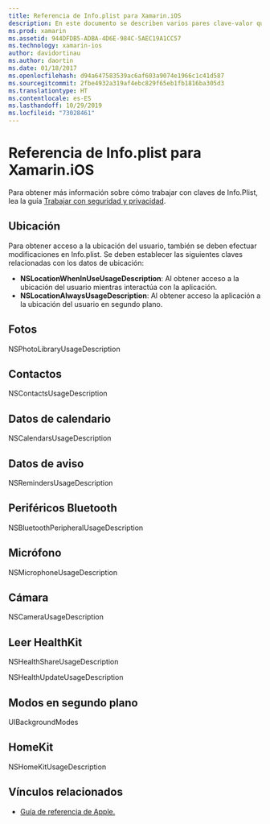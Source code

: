 ```yaml
---
title: Referencia de Info.plist para Xamarin.iOS
description: En este documento se describen varios pares clave-valor que se pueden establecer en el archivo Info.plist de una aplicación Xamarin.iOS. Estas claves son necesarias si la aplicación lleva a cabo tareas específicas, como obtener acceso a la ubicación, las fotos, el micrófono o la cámara.
ms.prod: xamarin
ms.assetid: 944DFDB5-ADBA-4D6E-984C-5AEC19A1CC57
ms.technology: xamarin-ios
author: davidortinau
ms.author: daortin
ms.date: 01/18/2017
ms.openlocfilehash: d94a647583539ac6af603a9074e1966c1c41d587
ms.sourcegitcommit: 2fbe4932a319af4ebc829f65eb1fb1816ba305d3
ms.translationtype: HT
ms.contentlocale: es-ES
ms.lasthandoff: 10/29/2019
ms.locfileid: "73028461"
---
```

# <a name="infoplist-reference-for-xamarinios"></a>Referencia de Info.plist para Xamarin.iOS

Para obtener más información sobre cómo trabajar con claves de Info.Plist, lea la guía [Trabajar con seguridad y privacidad](~/ios/app-fundamentals/security-privacy.md). 

## <a name="location"></a>Ubicación 

Para obtener acceso a la ubicación del usuario, también se deben efectuar modificaciones en Info.plist. Se deben establecer las siguientes claves relacionadas con los datos de ubicación: 

- **NSLocationWhenInUseUsageDescription**: Al obtener acceso a la ubicación del usuario mientras interactúa con la aplicación. 
- **NSLocationAlwaysUsageDescription**: Al obtener acceso la aplicación a la ubicación del usuario en segundo plano.

## <a name="photos"></a>Fotos 

NSPhotoLibraryUsageDescription  

## <a name="contacts"></a>Contactos 

NSContactsUsageDescription 

## <a name="calendar-data"></a>Datos de calendario 
    
NSCalendarsUsageDescription 

## <a name="reminder-data"></a>Datos de aviso 
    
NSRemindersUsageDescription 

## <a name="bluetooth-peripherals"></a>Periféricos Bluetooth 
    
NSBluetoothPeripheralUsageDescription 

## <a name="microphone"></a>Micrófono 

NSMicrophoneUsageDescription 

## <a name="camera"></a>Cámara 
    
NSCameraUsageDescription 

## <a name="reading-healthkit"></a>Leer HealthKit  

NSHealthShareUsageDescription 

NSHealthUpdateUsageDescription 

## <a name="background-modes"></a>Modos en segundo plano 
    
UIBackgroundModes 

## <a name="homekit"></a>HomeKit 

NSHomeKitUsageDescription 

## <a name="related-links"></a>Vínculos relacionados

- [Guía de referencia de Apple.](https://developer.apple.com/library/content/documentation/General/Reference/InfoPlistKeyReference/Articles/iPhoneOSKeys.html#//apple_ref/doc/uid/TP40009252-SW10)
